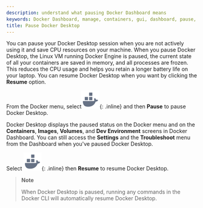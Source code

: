 ```yaml
---
description: understand what pausing Docker Dashboard means
keywords: Docker Dashboard, manage, containers, gui, dashboard, pause, user manual
title: Pause Docker Desktop
---
```


You can pause your Docker Desktop session when you are not actively using it and save CPU resources on your machine. When you pause Docker Desktop, the Linux VM running Docker Engine is paused, the current state of all your containers are saved in memory, and all processes are frozen. This reduces the CPU usage and helps you retain a longer battery life on your laptop. You can resume Docker Desktop when you want by clicking the **Resume** option.

From the Docker menu, select![whale menu](../images/whale-x.svg){: .inline} and then **Pause** to pause Docker Desktop.

Docker Desktop displays the paused status on the Docker menu and on the  **Containers**, **Images**, **Volumes**, and **Dev Environment** screens in Docker Dashboard. You can still access the **Settings** and the **Troubleshoot** menu from the Dashboard when you've paused Docker Desktop.

Select ![whale menu](../images/whale-x.svg){: .inline} then **Resume** to resume Docker Desktop.

> **Note**
>
> When Docker Desktop is paused, running any commands in the Docker CLI will automatically resume Docker Desktop.
